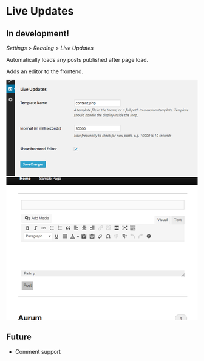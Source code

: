 Live Updates
============

In development!
---------------

*Settings* > *Reading* > *Live Updates*

Automatically loads any posts published after page load.

Adds an editor to the frontend.

![options](screenshot-1.png)
![editor](screenshot-2.png)

Future
------
* Comment support